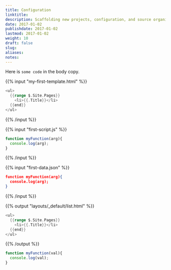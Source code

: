 ```yaml
---
title: Configuration
linktitle:
description: Scaffolding new projects, configuration, and source organization.
date: 2017-01-02
publishdate: 2017-01-02
lastmod: 2017-01-02
weight: 10
draft: false
slug:
aliases:
notes:
---
```


Here is `some code` in the body copy.

{{% input "my-first-template.html" %}}
```go
<ul>
  {{range $.Site.Pages}}
    <li>{{.Title}}</li>
  {{end}}
</ul>
```
{{% /input %}}

{{% input "first-script.js" %}}
```js
function myFunction(arg){
  console.log(arg);
}
```
{{% /input %}}

{{% input "first-data.json" %}}
```json
function myFunction(arg){
  console.log(arg);
}
```
{{% /input %}}

{{% output "layouts/_default/list.html" %}}
```go
<ul>
  {{range $.Site.Pages}}
    <li>{{.Title}}</li>
  {{end}}
</ul>
```
{{% /output %}}

```javascript
function myFunction(val){
  console.log(val);
}
```

